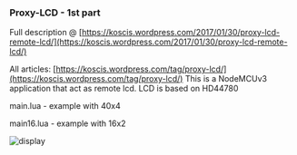 ### Proxy-LCD - 1st part

Full description @ [https://koscis.wordpress.com/2017/01/30/proxy-lcd-remote-lcd/](https://koscis.wordpress.com/2017/01/30/proxy-lcd-remote-lcd/)

All articles: [https://koscis.wordpress.com/tag/proxy-lcd/](https://koscis.wordpress.com/tag/proxy-lcd/)
This is a NodeMCUv3 application that act as remote lcd. LCD is based on HD44780

main.lua - example with 40x4

main16.lua - example with 16x2

![display](https://koscis.files.wordpress.com/2017/01/nodemcu_screen.jpg)